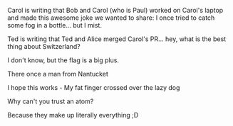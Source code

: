 Carol is writing that Bob and Carol (who is Paul) worked on Carol's laptop and made this awesome joke we wanted to share:
I once tried to catch some fog in a bottle... but I mist.

Ted is writing that Ted and Alice merged Carol's PR... hey, what is the best thing about Switzerland? 

I don't know, but the flag is a big plus. 


There once a man from Nantucket

I hope this works - My fat finger crossed over the lazy dog

Why can't you trust an atom?

Because they make up literally everything ;D